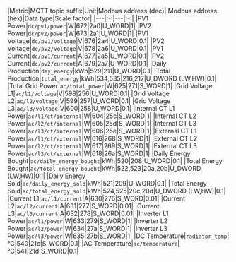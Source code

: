 |Metric|MQTT topic suffix|Unit|Modbus address (dec)| Modbus address (hex)|Data type|Scale factor|
|---|:-:|---|:-:|
|PV1 Power|`dc/pv1/power`|W|672|2a0|U_WORD|1|
|PV2 Power|`dc/pv2/power`|W|673|2a1|U_WORD|1|
|PV1 Voltage|`dc/pv1/voltage`|V|676|2a4|U_WORD|0.1|
|PV2 Voltage|`dc/pv2/voltage`|V|678|2a6|U_WORD|0.1|
|PV1 Current|`dc/pv1/current`|A|677|2a5|U_WORD|0.1|
|PV2 Current|`dc/pv2/current`|A|679|2a7|U_WORD|0.1|
|Daily Production|`day_energy`|kWh|529|211|U_WORD|0.1|
|Total Production|`total_energy`|kWh|534,535|216,217|U_DWORD (LW,HW)|0.1|
|Total Grid Power|`ac/total_power`|W|625|271|S_WORD|1|
|Grid Voltage L1|`ac/l1/voltage`|V|598|256|U_WORD|0.1|
|Grid Voltage L2|`ac/l2/voltage`|V|599|257|U_WORD|0.1|
|Grid Voltage L3|`ac/l3/voltage`|V|600|258|U_WORD|0.1|
|Internal CT L1 Power|`ac/l1/ct/internal`|W|604|25c|S_WORD|1|
|Internal CT L2 Power|`ac/l2/ct/internal`|W|605|25d|S_WORD|1|
|Internal CT L3 Power|`ac/l3/ct/internal`|W|606|25e|S_WORD|1|
|External CT L1 Power|`ac/l1/ct/external`|W|616|268|S_WORD|1|
|External CT L2 Power|`ac/l2/ct/external`|W|617|269|S_WORD|1|
|External CT L3 Power|`ac/l3/ct/external`|W|618|26a|S_WORD|1|
|Daily Energy Bought|`ac/daily_energy_bought`|kWh|520|208|U_WORD|0.1|
|Total Energy Bought|`ac/total_energy_bought`|kWh|522,523|20a,20b|U_DWORD (LW,HW)|0.1|
|Daily Energy Sold|`ac/daily_energy_sold`|kWh|521|209|U_WORD|0.1|
|Total Energy Sold|`ac/total_energy_sold`|kWh|524,525|20c,20d|U_DWORD (LW,HW)|0.1|
|Current L1|`ac/l1/current`|A|630|276|S_WORD|0.01|
|Current L2|`ac/l2/current`|A|631|277|S_WORD|0.01|
|Current L3|`ac/l3/current`|A|632|278|S_WORD|0.01|
|Inverter L1 Power|`ac/l1/power`|W|633|279|S_WORD|1|
|Inverter L2 Power|`ac/l2/power`|W|634|27a|S_WORD|1|
|Inverter L3 Power|`ac/l3/power`|W|635|27b|S_WORD|1|
|DC Temperature|`radiator_temp`|°C|540|21c|S_WORD|0.1|
|AC Temperature|`ac/temperature`|°C|541|21d|S_WORD|0.1|
